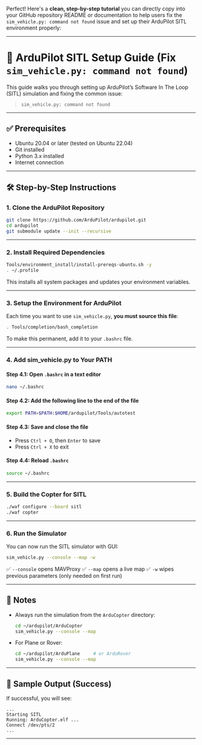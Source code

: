 Perfect! Here's a **clean, step-by-step tutorial** you can directly copy into your GitHub repository README or documentation to help users fix the `sim_vehicle.py: command not found` issue and set up their ArduPilot SITL environment properly:

---

# 🚁 ArduPilot SITL Setup Guide (Fix `sim_vehicle.py: command not found`)

This guide walks you through setting up ArduPilot’s Software In The Loop (SITL) simulation and fixing the common issue:

> `sim_vehicle.py: command not found`

---

## ✅ Prerequisites

* Ubuntu 20.04 or later (tested on Ubuntu 22.04)
* Git installed
* Python 3.x installed
* Internet connection

---

## 🛠️ Step-by-Step Instructions

### 1. Clone the ArduPilot Repository

```bash
git clone https://github.com/ArduPilot/ardupilot.git
cd ardupilot
git submodule update --init --recursive
```

---

### 2. Install Required Dependencies

```bash
Tools/environment_install/install-prereqs-ubuntu.sh -y
. ~/.profile
```

This installs all system packages and updates your environment variables.

---

### 3. Setup the Environment for ArduPilot

Each time you want to use `sim_vehicle.py`, **you must source this file**:

```bash
. Tools/completion/bash_completion
```

To make this permanent, add it to your `.bashrc` file.

---

### 4. Add sim\_vehicle.py to Your PATH

#### Step 4.1: Open `.bashrc` in a text editor

```bash
nano ~/.bashrc
```

#### Step 4.2: Add the following line to the end of the file

```bash
export PATH=$PATH:$HOME/ardupilot/Tools/autotest
```

#### Step 4.3: Save and close the file

* Press `Ctrl + O`, then `Enter` to save
* Press `Ctrl + X` to exit

#### Step 4.4: Reload `.bashrc`

```bash
source ~/.bashrc
```

---

### 5. Build the Copter for SITL

```bash
./waf configure --board sitl
./waf copter
```

---

### 6. Run the Simulator

You can now run the SITL simulator with GUI:

```bash
sim_vehicle.py --console --map -w
```

✅ `--console` opens MAVProxy
✅ `--map` opens a live map
✅ `-w` wipes previous parameters (only needed on first run)

---

## 🧠 Notes

* Always run the simulation from the `ArduCopter` directory:

  ```bash
  cd ~/ardupilot/ArduCopter
  sim_vehicle.py --console --map
  ```
* For Plane or Rover:

  ```bash
  cd ~/ardupilot/ArduPlane     # or ArduRover
  sim_vehicle.py --console --map
  ```

---

## 📎 Sample Output (Success)

If successful, you will see:

```
...
Starting SITL
Running: ArduCopter.elf ...
Connect /dev/pts/2
...
```

---


